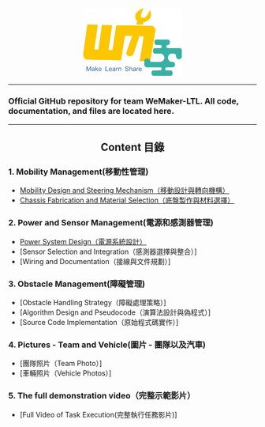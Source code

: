 <div align="center"><img src="img/WeMaker - LOGO.png" width="200px"></div>

---
### Official GitHub repository for team WeMaker-LTL. All code, documentation, and files are located here.
---


## <div align="center">Content 目錄</div> 
  ### 1. Mobility Management(移動性管理)
   - [Mobility Design and Steering Mechanism（移動設計與轉向機構）](https://github.com/yichengtsai/future_enguneers/blob/main/schemes/Mobility_Management/Mobility_Design_and_Steering_Mechanism.md)
   - [Chassis Fabrication and Material Selection（底盤製作與材料選擇）](https://github.com/yichengtsai/future_enguneers/blob/main/schemes/Mobility_Management/Chassis_Fabrication_and_Material_Selection.md)
  
  ### 2. Power and Sensor Management(電源和感測器管理)
  - [Power System Design（電源系統設計）](https://github.com/yichengtsai/future_enguneers/blob/main/schemes/Power_and_Sensor_Management\Power_System_Design)
  - [Sensor Selection and Integration（感測器選擇與整合）]
  - [Wiring and Documentation（接線與文件規劃）]

  ### 3. Obstacle Management(障礙管理)

  - [Obstacle Handling Strategy（障礙處理策略）]
  - [Algorithm Design and Pseudocode（演算法設計與偽程式）]
  - [Source Code Implementation（原始程式碼實作）]

  ### 4. Pictures - Team and Vehicle(圖片 - 團隊以及汽車)

  - [團隊照片（Team Photo）]
  - [車輛照片（Vehicle Photos）]

  ### 5. The full demonstration video（完整示範影片）

  - [Full Video of Task Execution(完整執行任務影片)]
